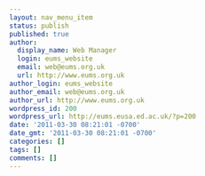 ```yaml
---
layout: nav_menu_item
status: publish
published: true
author:
  display_name: Web Manager
  login: eums_website
  email: web@eums.org.uk
  url: http://www.eums.org.uk
author_login: eums_website
author_email: web@eums.org.uk
author_url: http://www.eums.org.uk
wordpress_id: 200
wordpress_url: http://eums.eusa.ed.ac.uk/?p=200
date: '2011-03-30 08:21:01 -0700'
date_gmt: '2011-03-30 08:21:01 -0700'
categories: []
tags: []
comments: []
---
```


